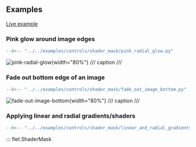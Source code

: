 ## Examples

[Live example](https://flet-controls-gallery.fly.dev/utility/shadermask)

### Pink glow around image edges

```python
--8<-- "../../examples/controls/shader_mask/pink_radial_glow.py"
```

![pink-radial-glow](../../examples/controls/shader_mask/media/pink_radial_glow.png){width="80%"}
/// caption
///


### Fade out bottom edge of an image

```python
--8<-- "../../examples/controls/shader_mask/fade_out_image_bottom.py"
```

![fade-out-image-bottom](../../examples/controls/shader_mask/media/fade_out_image_bottom.png){width="80%"}
/// caption
///

### Applying linear and radial gradients/shaders

```python
--8<-- "../../examples/controls/shader_mask/linear_and_radial_gradients.py"
```

::: flet.ShaderMask
